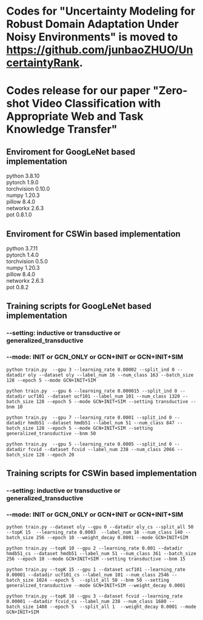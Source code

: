 # Codes for "Uncertainty Modeling for Robust Domain Adaptation Under Noisy Environments" is moved to https://github.com/junbaoZHUO/UncertaintyRank.
# Codes release for our paper "Zero-shot Video Classification with Appropriate Web and Task Knowledge Transfer"


## Enviroment for GoogLeNet based implementation
python 3.8.10<br />
pytorch 1.9.0<br />
torchvision 0.10.0<br />
numpy 1.20.3<br />
pillow 8.4.0<br />
networkx 2.6.3<br />
pot 0.8.1.0<br />

## Enviroment for CSWin based implementation
python 3.7.11<br />
pytorch 1.4.0<br />
torchvision 0.5.0<br />
numpy 1.20.3<br />
pillow 8.4.0<br />
networkx 2.6.3<br />
pot 0.8.2<br />



## Training scripts for GoogLeNet based implementation
### --setting: inductive or transductive or generalized_transductive
### --mode: INIT or GCN_ONLY or GCN+INIT or GCN+INIT+SIM
```
python train.py  --gpu 3 --learning_rate 0.00002 --split_ind 0 --datadir oly --dataset oly --label_num 16 --num_class 163 --batch_size 128 --epoch 5 --mode GCN+INIT+SIM
```
```
python train.py  --gpu 6 --learning_rate 0.000015 --split_ind 0 --datadir ucf101 --dataset ucf101 --label_num 101 --num_class 1320 --batch_size 128 --epoch 5 --mode GCN+INIT+SIM --setting transductive --bnm 10
```
```
python train.py  --gpu 7 --learning_rate 0.0001 --split_ind 0 --datadir hmdb51 --dataset hmdb51 --label_num 51 --num_class 847 --batch_size 128 --epoch 5 --mode GCN+INIT+SIM --setting generalized_transductive --bnm 50
```
```
python train.py  --gpu 5 --learning_rate 0.0005 --split_ind 0 --datadir fcvid --dataset fcvid --label_num 238 --num_class 2066 --batch_size 128 --epoch 20
```

## Training scripts for CSWin based implementation
### --setting: inductive or transductive or generalized_transductive
### --mode: INIT or GCN_ONLY or GCN+INIT or GCN+INIT+SIM
```
python train.py --dataset oly --gpu 0 --datadir oly_cs --split_all 50  --topK 15  --learning_rate 0.0003  --label_num 16 --num_class 140 --batch_size 256 --epoch 10 --weight_decay 0.0001 --mode GCN+INIT+SIM
```
```
python train.py --topK 10 --gpu 2 --learning_rate 0.001 --datadir hmdb51_cs --dataset hmdb51 --label_num 51 --num_class 361 --batch_size 256 --epoch 10 --mode GCN+INIT+SIM --setting transductive --bnm 15
```

```
python train.py --topK 15 --gpu 1 --dataset ucf101 --learning_rate 0.00001 --datadir ucf101_cs --label_num 101 --num_class 2546 --batch_size 1024 --epoch 5  --split_all 50 --bnm 50 --setting generalized_transductive --mode GCN+INIT+SIM --weight_decay 0.0001
```

```
python train.py --topK 10 --gpu 3 --dataset fcvid --learning_rate 0.00001 --datadir fcvid_cs --label_num 238 --num_class 1680 --batch_size 1408 --epoch 5  --split_all 1  --weight_decay 0.0001 --mode GCN+INIT+SIM
```
